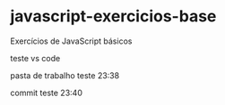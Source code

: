 # javascript-exercicios-base
Exercícios de JavaScript básicos

teste vs code

pasta de trabalho teste 23:38

commit teste 23:40